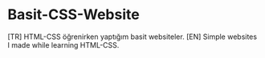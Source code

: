 # Basit-CSS-Website
[TR]
HTML-CSS öğrenirken yaptığım basit websiteler.
[EN]
Simple websites I made while learning HTML-CSS.
